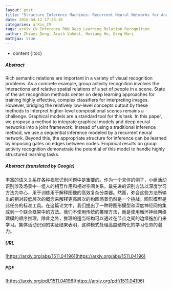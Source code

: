 ```yaml
---
layout: post
title: "Structure Inference Machines: Recurrent Neural Networks for Analyzing Relations in Group Activity Recognition"
date: 2016-04-12 17:28:18
categories: arXiv_CV
tags: arXiv_CV Inference RNN Deep_Learning Relation Recognition
author: Zhiwei Deng, Arash Vahdat, Hexiang Hu, Greg Mori
mathjax: true
---
```


* content
{:toc}

##### Abstract
Rich semantic relations are important in a variety of visual recognition problems. As a concrete example, group activity recognition involves the interactions and relative spatial relations of a set of people in a scene. State of the art recognition methods center on deep learning approaches for training highly effective, complex classifiers for interpreting images. However, bridging the relatively low-level concepts output by these methods to interpret higher-level compositional scenes remains a challenge. Graphical models are a standard tool for this task. In this paper, we propose a method to integrate graphical models and deep neural networks into a joint framework. Instead of using a traditional inference method, we use a sequential inference modeled by a recurrent neural network. Beyond this, the appropriate structure for inference can be learned by imposing gates on edges between nodes. Empirical results on group activity recognition demonstrate the potential of this model to handle highly structured learning tasks.

##### Abstract (translated by Google)
丰富的语义关系在各种视觉识别问题中是重要的。作为一个具体的例子，小组活动识别涉及场景中一组人的相互作用和相对空间关系。最先进的识别方法以深度学习方法为中心，用于训练用于解释图像的高效复杂分类器。然而，弥合这些方法所输出的相对较低层次的概念来解释更高层次的构图场景仍然是一个挑战。图形模型是此任务的标准工具。在这篇论文中，我们提出了一种将图形模型和深度神经网络集成到一个联合框架中的方法。我们不使用传统的推理方法，而是使用循环神经网络建模的顺序推理。除此之外，推理的适当结构可以通过在节点之间的边缘施加门来学习。集体活动识别的实证结果表明，这种模式处理高度结构化的学习任务的潜力。

##### URL
[https://arxiv.org/abs/1511.04196](https://arxiv.org/abs/1511.04196)

##### PDF
[https://arxiv.org/pdf/1511.04196](https://arxiv.org/pdf/1511.04196)

